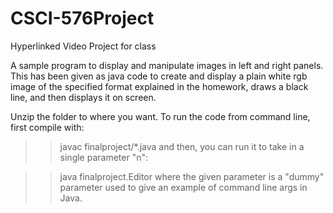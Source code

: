 # CSCI-576Project
Hyperlinked Video Project for class

A sample program to display and manipulate images in left and right panels. This has been
given as java code to create and display a plain white rgb image of the specified format explained in the homework, draws a black line, and then displays it on screen.


Unzip the folder to where you want.
To run the code from command line, first compile with:

>> javac finalproject/*.java
and then, you can run it to take in a single parameter "n":

>> java finalproject.Editor
where the given parameter is a "dummy" parameter used to give an example of command line args in Java.